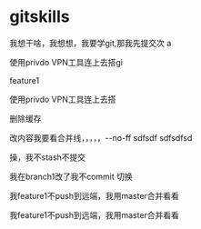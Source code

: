# gitskills
我想干啥，我想想，我要学git,那我先提交次
a

使用privdo VPN工具连上去搭gi

feature1

使用privdo VPN工具连上去搭

删除缓存

改内容我要看合并线，，，，，--no-ff sdfsdf sdfsdfsd
 


操，我不stash不提交

我在branch1改了我不commit 切换

我feature1不push到远端，我用master合并看看

 
我feature1不push到远端，我用master合并看看
 
